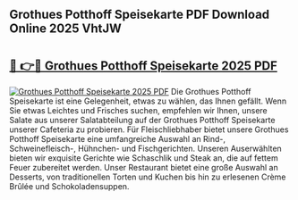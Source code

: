 ## Grothues Potthoff Speisekarte PDF Download Online 2025 VhtJW

# <h2><a href="http://gcak2g.nevu.top/?p=Grothues+Potthoff+Speisekarte">🔗 👉🔴 Grothues Potthoff Speisekarte 2025 PDF</a></h2>

[![Grothues Potthoff Speisekarte 2025 PDF](https://i.imgur.com/dBaPXMq.png)](http://gcak2g.nevu.top/?p=Grothues+Potthoff+Speisekarte)
Die Grothues Potthoff Speisekarte ist eine Gelegenheit, etwas zu wählen, das Ihnen gefällt. Wenn Sie etwas Leichtes und Frisches suchen, empfehlen wir Ihnen, unsere Salate aus unserer Salatabteilung auf der Grothues Potthoff Speisekarte unserer Cafeteria zu probieren. Für Fleischliebhaber bietet unsere Grothues Potthoff Speisekarte eine umfangreiche Auswahl an Rind-, Schweinefleisch-, Hühnchen- und Fischgerichten. Unseren Auserwählten bieten wir exquisite Gerichte wie Schaschlik und Steak an, die auf fettem Feuer zubereitet werden. Unser Restaurant bietet eine große Auswahl an Desserts, von traditionellen Torten und Kuchen bis hin zu erlesenen Crème Brûlée und Schokoladensuppen.
